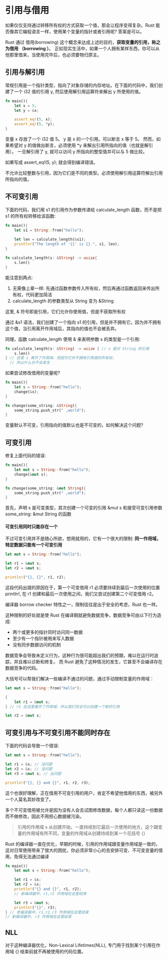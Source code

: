 # 引用与借用

如果仅仅支持通过转移所有权的方式获取一个值，那会让程序变得复杂。Rust 能否像其它编程语言一样，使用某个变量的指针或者引用呢? 答案是可以。

Rust 通过 借用(borrowing) 这个概念来达成上述的目的，**获取变量的引用，称之为借用 （borrowing ）**。
正如现实生活中，如果一个人拥有某样东西，你可以从他那里借来，当使用完毕后，也必须要物归原主。

## 引用与解引用
常规引用是一个指针类型，指向了对象存储的内存地址。在下面的代码中，我们创建了一个 i32 值的引用 y, 然后使用解引用运算符来解出 y 所使用的值。
```rust
fn main(){
    let x = 5;
    let y = &x;

    assert_eq!(5, x);
    assert_eq!(5, *y);
}
```
变量 x 存放了一个 i32 值 5。 y 是 x 的一个引用。可以断言 x 等于 5。 然而，如果希望对 y 的值做出断言，必须使用 *y 来解出引用所指向的值（也就是解引用）。
一旦解引用了 y, 就可以访问 y 所指向的整型值并可以与 5 做比较。

如果写成 assert_eq!(5, y); 就会得到编译错误。

不允许比较整数与引用，因为它们是不同的类型。必须使用解引用运算符解出引用所指向的值。

## 不可变引用

下面的代码，我们用 s1 的引用作为参数传递给 calculate_length 函数，而不是把 s1 的所有权转移给该函数:

```rust
fn main(){
    let s1 = String::from("hello");
    
    let len = calculate_length(&s1);
    println!("The length of '{}' is {}.", s1, len);
}

fn calculate_length(s: &String) -> usize{
    s.len()
}
```

能注意到两点: 
1. 无需像上章一样: 先通过函数参数传入所有权，然后再通过函数返回来传出所有权，代码更加简洁
2. calculate_length 的参数类型从 String 变为 &String

这里, & 符号即是引用，它们允许你使用值，但是不获取所有权

通过 &s1 语法，我们创建了一个指向 s1 的引用，但是并不拥有它。因为并不拥有这个值，当引用离开作用域后，其指向的值也不会被丢弃。

同理，函数 calculate_length 使用 & 来表明参数 s 的类型是一个引用:
```rust
fn calculate_length(s: &String) -> usize { // s 是对 String 的引用 
    s.len()
} // 这里 s 离开了作用域，但因为它并不拥有引用值的所有权，
  // 所以什么也不会发生
```
如果尝试修改借用的变量呢?
```rust
fn main(){
    let s = String::from("hello");
    change(&s);
}

fn change(some_string: &String){
    some_string.push_str(" ,world");
}
```
变量默认不可变，引用指向的值默认也是不可变的，如何解决这个问题?

## 可变引用
修复上面代码的错误:
```rust
fn main(){
    let mut s = String::from("hello");
    change(&mut s);
}

fn change(some_string: &mut String){
    some_string.push_str(" ,world");
}
```
首先，声明 s 是可变类型，其次创建一个可变的引用 &mut s 和接受可变引用参数 some_string: &mut String 的函数

#### 可变引用同时只能存在一个

不过可变引用并不是随心所欲，想用就用的，它有一个很大的限制:
**同一作用域，特定数据只能有一个可变引用**

```rust
let mut s = String::from("hello");

let r1 = &mut s;
let r2 = &mut s;

println!("{}, {}", r1, r2);
```
这段代码出错的原因在于，第一个可变借用 r1 必须要持续到最后一次使用的位置 println!, 在 r1 创建和最后一次使用之间，我们又尝试创建第二个可变借用 r2。

编译器 borrow checker 特性之一，限制往往是出于安全的考虑，Rust 也一样。

这种限制的好处就是使 Rust 在编译期就避免数据竞争，数据竞争可由以下行为造成:

- 两个或更多的指针同时访问同一数据
- 至少有一个指针被用来写入数据
- 没有同步数据访问的机制
  
数据竞争会导致未定义行为，这种行为很可能超出我们的预期，难以在运行时追踪，并且难以诊断和修复。
而 Rust 避免了这种情况的发生，它甚至不会编译存在数据竞争的代码。

大括号可以帮我们解决一些编译不通过的问题，通过手动限制变量的作用域：

```rust
let mut s = String::from("hello");

{
    let r1 = &mut s;
} // r1 在这里离开了作用域，所以我们完全可以创建一个新的引用

let r2 = &mut s;
```

## 可变引用与不可变引用不能同时存在
下面的代码会导致一个错误:
```rust
let mut s = String::from("hello");

let r1 = &s; // 没问题
let r2 = &s; // 没问题
let r3 = &mut s; // 出问题

println!("{}, {} and {}", r1, r2, r3);
```
这个也很好理解，正在借用不可变引用的用户，肯定不希望他借用的东西，被另外一个人莫名其妙改变了。

多个不可变借用被允许是因为没有人会去试图修改数据，每个人都只读这一份数据而不做修改，因此不用担心数据被污染。

> 引用的作用域 s 从创建开始，一直持续到它最后一次使用的地方，这个跟变量的作用域有所不同，变量的作用域从创建持续到某一个花括号 {}


Rust 的编译器一直在优化，早期的时候，引用的作用域跟变量作用域是一致的，
这对日常使用带来了很大的困扰，你必须非常小心的去安排可变、不可变变量的借用，免得无法通过编译

```rust
fn main(){
    let mut s = String::from("hello");

    let r1 = &s;
    let r2 = &s;
    println!("{} and {}", r1, r2);
    // 新编译器中，r1,r2 作用域在这里结束

    let r3 = &mut s;
    println!("{}", r3);
} // 老编译器中，r1,r2,r3 作用域在这里结束
// 新编译器中, r3 作用域在这里结束 
```

## NLL
对于这种编译器优化，Non-Lexical Lifetimes(NLL), 专门用于找到某个引用在作用域 {} 结束前就不再被使用的代码位置。

